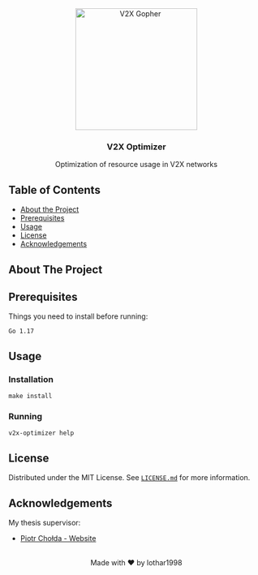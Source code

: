 <div align="center">
  <img align="center" src="https://user-images.githubusercontent.com/33781380/142402501-16987edd-5eb6-46aa-b4a8-45fb271d2ecd.png" alt="V2X Gopher" height="240">
<h3 align="center">V2X Optimizer </h3>
<p align="center">Optimization of resource usage in V2X networks</p>
</div>

<!-- TABLE OF CONTENTS -->

## Table of Contents

* [About the Project](#about-the-project)
* [Prerequisites](#prerequisites)
* [Usage](#usage)
* [License](#license)
* [Acknowledgements](#acknowledgements)

<!-- ABOUT THE PROJECT -->

## About The Project

<!-- GETTING STARTED -->

## Prerequisites

Things you need to install before running:
```
Go 1.17
```


<!-- USAGE EXAMPLES -->

## Usage

### Installation
```shell
make install
```

### Running
```shell
v2x-optimizer help
```


<!-- LICENSE.md -->

## License

Distributed under the MIT License. See [`LICENSE.md`](LICENSE.md) for more information.

<!-- ACKNOWLEDGEMENTS -->

## Acknowledgements

My thesis supervisor:

* [Piotr Chołda - Website](http://home.agh.edu.pl/~cholda/)

<br>
<div align="center">
Made with ❤️ by lothar1998
</div>


